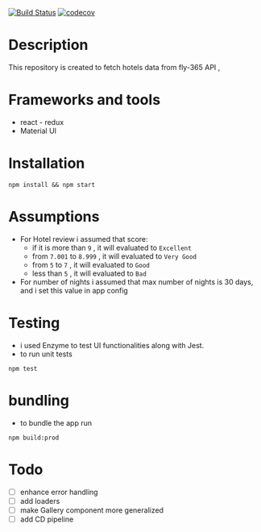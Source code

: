 [![Build Status](https://travis-ci.org/abdelrahmanahmed/fly365-challenge.svg?branch=master)](https://travis-ci.org/abdelrahmanahmed/fly365-challenge)
[![codecov](https://codecov.io/gh/abdelrahmanahmed/fly365-challenge/branch/master/graph/badge.svg)](https://codecov.io/gh/abdelrahmanahmed/fly365-challenge)

# Description
This repository is created to fetch hotels data from fly-365 API , 

# Frameworks and tools
- react - redux
- Material UI

# Installation
```
npm install && npm start
```

# Assumptions
- For Hotel review i assumed that score:
    - if it is more than `9` , it will evaluated to `Excellent`
    - from `7.001` to `8.999` , it will evaluated to `Very Good`
    -  from `5` to `7` , it will evaluated to `Good`
    - less than `5` , it will evaluated to `Bad`
- For number of nights i assumed that max number of nights is 30 days, and i set this value in app config

# Testing
- i used Enzyme to test UI functionalities along with Jest. 
- to run unit tests
```
npm test
```

# bundling
- to bundle the app run
```
npm build:prod
```

# Todo
- [ ] enhance error handling
- [ ] add loaders
- [ ] make Gallery component more generalized
- [ ] add CD pipeline  